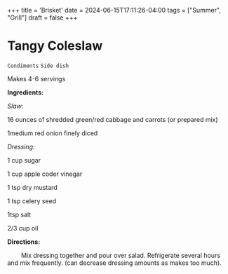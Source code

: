 +++
title = 'Brisket'
date = 2024-06-15T17:11:26-04:00
tags = ["Summer", "Grill"]
draft = false
+++
# Tangy Coleslaw

`Condiments` `Side dish`

Makes 4-6 servings

**Ingredients:**       

_Slaw:_

16 ounces of shredded green/red cabbage and carrots (or prepared mix)

1medium red onion finely diced

_Dressing:_

1 cup sugar

1 cup apple coder vinegar

1 tsp dry mustard

1 tsp celery seed

1tsp salt

2/3 cup oil      

**Directions:**       

         Mix dressing together and pour over salad. Refrigerate several hours and mix frequently. (can decrease dressing amounts as makes too much).      
